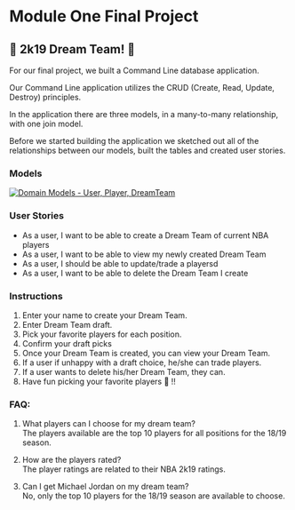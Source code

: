 # Module One Final Project

## 🏀 2k19 Dream Team! 🏀

For our final project, we built a Command Line database application.

Our Command Line application utilizes the CRUD (Create, Read, Update, Destroy) principles.

In the application there are three models, in a many-to-many relationship, with one join model.

Before we started building the application we sketched out all of the relationships between our models, built the tables and created user stories.


### Models

<a href="http://tinypic.com?ref=xe4qwj" target="_blank"><img src="http://i67.tinypic.com/xe4qwj.jpg" border="0" alt="Domain Models - User, Player, DreamTeam"></a>


### User Stories

* As a user, I want to be able to create a Dream Team of current NBA players
* As a user, I want to be able to view my newly created Dream Team
* As a user, I should be able to update/trade a playersd
* As a user, I want to be able to delete the Dream Team I create


### Instructions

1. Enter your name to create your Dream Team.
2. Enter Dream Team draft.
3. Pick your favorite players for each position.
4. Confirm your draft picks
5. Once your Dream Team is created, you can view your Dream Team.
6. If a user if unhappy with a draft choice, he/she can trade players.
7. If a user wants to delete his/her Dream Team, they can.
8. Have fun picking your favorite players 🏀 !!


### FAQ:
1. What players can I choose for my dream team?<br>
	The players available are the top 10 players for all positions for the 18/19 season.

2. How are the players rated?<br>
	The player ratings are related to their NBA 2k19 ratings.

3. Can I get Michael Jordan on my dream team?<br>
	No, only the top 10 players for the 18/19 season are available to choose.
